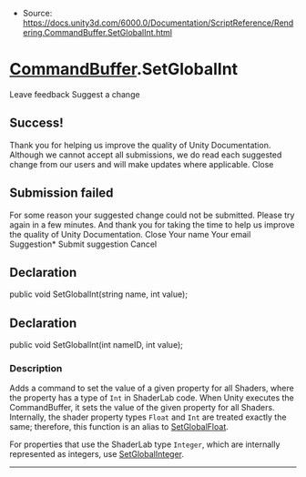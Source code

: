 * Source: https://docs.unity3d.com/6000.0/Documentation/ScriptReference/Rendering.CommandBuffer.SetGlobalInt.html

#  [CommandBuffer](https://docs.unity3d.com/6000.0/Documentation/ScriptReference/Rendering.CommandBuffer.html).SetGlobalInt
Leave feedback
Suggest a change
## Success!
Thank you for helping us improve the quality of Unity Documentation. Although we cannot accept all submissions, we do read each suggested change from our users and will make updates where applicable.
Close
## Submission failed
For some reason your suggested change could not be submitted. Please <a>try again</a> in a few minutes. And thank you for taking the time to help us improve the quality of Unity Documentation.
Close
Your name Your email Suggestion* Submit suggestion
Cancel
## Declaration
public void SetGlobalInt(string name, int value); 
## Declaration
public void SetGlobalInt(int nameID, int value); 
### Description
Adds a command to set the value of a given property for all Shaders, where the property has a type of `Int` in ShaderLab code.
When Unity executes the CommandBuffer, it sets the value of the given property for all Shaders. Internally, the shader property types `Float` and `Int` are treated exactly the same; therefore, this function is an alias to [SetGlobalFloat](https://docs.unity3d.com/6000.0/Documentation/ScriptReference/Rendering.CommandBuffer.SetGlobalFloat.html).  
  
For properties that use the ShaderLab type `Integer`, which are internally represented as integers, use [SetGlobalInteger](https://docs.unity3d.com/6000.0/Documentation/ScriptReference/Rendering.CommandBuffer.SetGlobalInteger.html).
* * *
